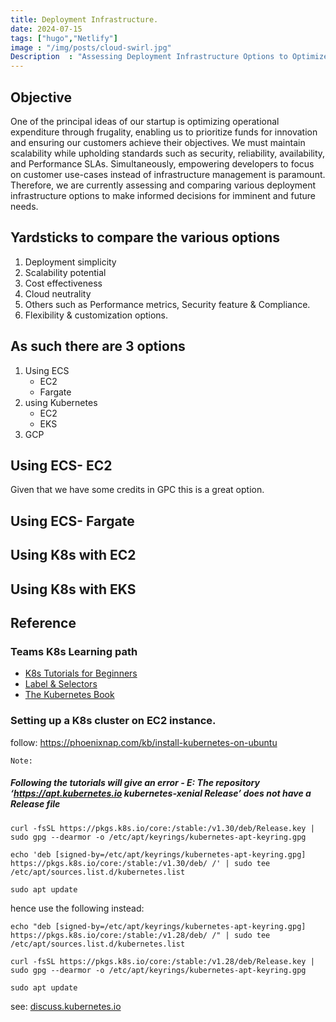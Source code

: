 ```yaml
---
title: Deployment Infrastructure.
date: 2024-07-15
tags: ["hugo","Netlify"]
image : "/img/posts/cloud-swirl.jpg"
Description  : "Assessing Deployment Infrastructure Options to Optimize Expenditure and Empower Innovation in a Startup Environment."
---
```

## Objective
One of the principal ideas of our startup is optimizing operational expenditure through frugality, enabling us to prioritize funds for innovation and ensuring our customers achieve their objectives. We must maintain scalability while upholding standards such as security, reliability, availability, and Performance SLAs. Simultaneously, empowering developers to focus on customer use-cases instead of infrastructure management is paramount. Therefore, we are currently assessing and comparing various deployment infrastructure options to make informed decisions for imminent and future needs.

## Yardsticks to compare the various options
1. Deployment simplicity
2. Scalability potential
3. Cost effectiveness
4. Cloud neutrality
5. Others such as Performance metrics, Security feature & Compliance.
6. Flexibility & customization options.

## As such there are 3 options
1. Using ECS
    - EC2 
    - Fargate
2. using Kubernetes 
    - EC2 
    - EKS
3. GCP

## Using ECS- EC2 
Given that we have some credits in GPC this is a great option.

## Using ECS- Fargate

## Using K8s with EC2

## Using K8s with EKS


## Reference
### Teams K8s Learning path
* [K8s Tutorials for Beginners](https://www.youtube.com/watch?v=X48VuDVv0do)
* [Label & Selectors](https://www.youtube.com/watch?v=y_vy9NVeCzo)
* [The Kubernetes Book](https://www.amazon.com.au/Kubernetes-Book-Nigel-Poulton/dp/1916585000/ref=asc_df_1916585000/?tag=googleshopdsk-22&linkCode=df0&hvadid=650005042738&hvpos=&hvnetw=g&hvrand=2574643024603298371&hvpone=&hvptwo=&hvqmt=&hvdev=c&hvdvcmdl=&hvlocint=&hvlocphy=9071729&hvtargid=pla-2186628604682&psc=1&mcid=75741d3b554b30568cddcd46d7440922)
### Setting up a K8s cluster on EC2 instance.
follow: https://phoenixnap.com/kb/install-kubernetes-on-ubuntu

```Note:```
##### Following the tutorials will give an error - **E: The repository ‘https://apt.kubernetes.io kubernetes-xenial Release’ does not have a Release file**

```shell
curl -fsSL https://pkgs.k8s.io/core:/stable:/v1.30/deb/Release.key | sudo gpg --dearmor -o /etc/apt/keyrings/kubernetes-apt-keyring.gpg

echo 'deb [signed-by=/etc/apt/keyrings/kubernetes-apt-keyring.gpg] https://pkgs.k8s.io/core:/stable:/v1.30/deb/ /' | sudo tee /etc/apt/sources.list.d/kubernetes.list

sudo apt update
```
hence use the following instead:
```shell
echo "deb [signed-by=/etc/apt/keyrings/kubernetes-apt-keyring.gpg] https://pkgs.k8s.io/core:/stable:/v1.28/deb/ /" | sudo tee /etc/apt/sources.list.d/kubernetes.list

curl -fsSL https://pkgs.k8s.io/core:/stable:/v1.28/deb/Release.key | sudo gpg --dearmor -o /etc/apt/keyrings/kubernetes-apt-keyring.gpg

sudo apt update
```
see: [discuss.kubernetes.io](https://discuss.kubernetes.io/t/e-the-repository-https-apt-kubernetes-io-kubernetes-xenial-release-does-not-have-a-release-file/28121
)
